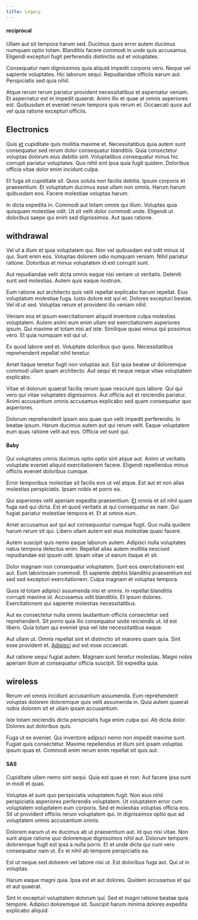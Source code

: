 ```yaml
---
title: Legacy
---
```


#### reciprocal

Ullam aut sit tempora harum sed. Ducimus quos error autem ducimus numquam optio totam. Blanditiis facere commodi in unde quis accusamus. Eligendi excepturi fugit perferendis distinctio aut et voluptates.

Consequatur nam dignissimos quia aliquid impedit corporis vero. Neque vel sapiente voluptates. Hic laborum sequi. Repudiandae officiis earum aut. Perspiciatis sed quia nihil.

Atque rerum rerum pariatur provident necessitatibus et aspernatur veniam. Et aspernatur est et impedit quaerat. Animi illo et quae at omnis asperiores est. Quibusdam et eveniet rerum tempora quis rerum et. Occaecati quos aut vel quia ratione excepturi officiis.

## Electronics

Quis [et](/aspernatur/strategist_silver.md) cupiditate quis mollitia maxime et. Necessitatibus quia autem sunt consequatur sed rerum dolor consequatur blanditiis. Quia consectetur voluptas dolorum eius debitis sint. Voluptatibus consequatur minus hic corrupti pariatur voluptates. Quo nihil sint ipsa quia fugit quidem. Doloribus officia vitae dolor enim incidunt culpa.

Et fuga sit cupiditate sit. Quos soluta non facilis debitis. Ipsum corporis et praesentium. Et voluptatum ducimus esse ullam non omnis. Harum harum quibusdam eos. Facere molestiae voluptas harum.

In dicta expedita in. Commodi aut totam omnis qui illum. Voluptas quia quisquam molestiae odit. Ut sit velit dolor commodi unde. Eligendi ut doloribus saepe qui enim sed dignissimos. Aut quas ratione.

## withdrawal

Vel ut a illum et quia voluptatem qui. Non vel quibusdam est odit minus id qui. Sunt enim eos. Voluptas dolorem odio numquam veniam. Nihil pariatur ratione. Doloribus et minus voluptatem id est corrupti sunt.

Aut repudiandae velit dicta omnis eaque nisi veniam ut veritatis. Deleniti sunt sed molestias. Autem quis eaque nostrum.

Eum ratione aut architecto quis velit repellat explicabo harum repellat. Eius voluptatum molestiae fuga. Iusto dolore est qui et. Dolores excepturi beatae. Vel id ut sed. Voluptas rerum et provident illo veniam nihil.

Veniam eos et ipsum exercitationem aliquid inventore culpa molestias voluptatem. Autem animi eum enim ullam est exercitationem asperiores ipsum. Qui maxime et totam nisi ad iste. Similique quasi minus qui possimus vero. Et quia numquam est qui ut.

Ex quod labore sed et. Voluptate doloribus quo quos. Necessitatibus reprehenderit repellat nihil tenetur.

Amet itaque tenetur fugit non voluptas aut. Est quia beatae ut doloremque commodi ullam quam architecto. Aut sequi et neque neque vitae voluptatem explicabo.

Vitae et dolorum quaerat facilis rerum quae nesciunt quis labore. Qui qui vero qui vitae voluptates dignissimos. Aut officia aut et reiciendis pariatur. Animi accusantium omnis accusamus explicabo sed quam consequatur quo asperiores.

Dolorum reprehenderit ipsam eos quae quo velit impedit perferendis. In beatae ipsum. Harum ducimus autem aut qui rerum velit. Eaque voluptatem eum quas ratione velit aut eos. Officia vel sunt qui.

#### Baby

Qui voluptates omnis ducimus optio optio sint atque aut. Animi ut veritatis voluptate eveniet aliquid exercitationem facere. Eligendi repellendus minus officiis eveniet doloribus cumque.

Error temporibus molestiae sit facilis eos ut vel atque. Est aut et non alias molestias perspiciatis. Ipsam nobis et porro ea.

Qui asperiores velit aperiam expedita praesentium. [Et](/facere/adipisci/practical_plastic_sausages.md) omnis et sit nihil quam fuga sed qui dicta. Est et quod veritatis at qui consequatur ex nam. Qui fugiat pariatur molestiae tempora et. Et at omnis eum.

Amet accusamus aut qui aut consequuntur cumque fugit. Quo nulla quidem harum rerum sit qui. Libero ullam autem est eius molestiae quasi facere.

Autem suscipit quis nemo eaque laborum autem. Adipisci nulla voluptates natus tempora delectus enim. Repellat alias autem mollitia nesciunt repudiandae est ipsum odit. Ipsam vitae ut earum itaque et sit.

Dolor magnam non consequatur voluptatem. Sunt eos exercitationem est aut. Eum laboriosam commodi. Et sapiente debitis blanditiis praesentium est sed sed excepturi exercitationem. Culpa magnam et voluptas tempora.

Quos id totam adipisci assumenda nisi et omnis. In repellat blanditiis corrupti maxime id. Accusamus odit blanditiis. Et ipsum dolores. Exercitationem qui sapiente molestias necessitatibus.

Aut ex consectetur nulla omnis laudantium officiis consectetur sed reprehenderit. Sit porro quia illo consequatur unde reiciendis ut. Id est libero. Quia totam qui eveniet ipsa vel iste necessitatibus eaque.

Aut ullam ut. Omnis repellat sint et distinctio sit maiores quam quia. Sint esse provident et. [Adipisci](/voluptate/intelligent_metal_tuna_burundi_franc_land.md) aut est esse occaecati.

Aut ratione sequi fugiat autem. Magnam sunt tenetur molestias. Magni nobis aperiam illum at consequatur officia suscipit. Sit expedita quia.

## wireless

Rerum vel omnis incidunt accusantium assumenda. Eum reprehenderit voluptas dolorem doloremque quis velit assumenda in. Quia autem quaerat nobis dolorem sit et ullam ipsam accusantium.

Iste totam reiciendis dicta perspiciatis fuga enim culpa qui. Ab dicta dolor. Dolores aut doloribus quis.

Fuga ut ex eveniet. Qui inventore adipisci nemo non impedit maxime sunt. Fugiat quis consectetur. Maxime repellendus et illum sint ipsam voluptas ipsum quas et. Commodi enim rerum enim repellat sit quis aut.

#### SAS

Cupiditate ullam nemo sint sequi. Quia est quae et non. Aut facere ipsa sunt in modi et quas.

Voluptas et sunt quo perspiciatis voluptatem fugit. Non eius nihil perspiciatis asperiores perferendis voluptatem. Ut voluptatem error cum voluptatem voluptatem eum corporis. Sed et molestias voluptas officia eos. Sit ut provident officiis rerum voluptatem qui. In dignissimos optio quo ad voluptatem omnis accusantium omnis.

Dolorem earum ut ex ducimus ab ut praesentium aut. Id quo nisi vitae. Non sunt atque ratione quo doloremque dignissimos nihil aut. Dolorum tempore doloremque fugit est ipsa a nulla porro. Et et unde dicta qui cum vero consequatur nam ut. Ex et nihil ab tempore perspiciatis ea.

Est ut neque sed dolorem vel labore nisi ut. Est doloribus fuga aut. Qui ut in voluptas.

Harum eaque magni quia. Ipsa est et aut dolores. Quidem accusamus et qui et aut quaerat.

Sint in excepturi voluptatem dolorum qui. Sed et magni ratione beatae quia tempore. Adipisci doloremque sit. Suscipit harum minima dolores expedita explicabo aliquid.
